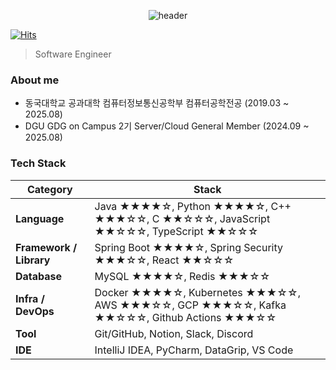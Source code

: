 
<div align=center>
  
![header](https://capsule-render.vercel.app/api?type=waving&color=auto&height=300&section=header&text=Wonjun%20&fontSize=50)
</div>

[![Hits](https://hits.seeyoufarm.com/api/count/incr/badge.svg?url=https%3A%2F%2Fgithub.com%2Fjun6292&count_bg=%2310D5D7&title_bg=%230014FF&icon=&icon_color=%23E7E7E7&title=hits&edge_flat=false)](https://hits.seeyoufarm.com)


<!-- <div align=center>
  
![header](https://capsule-render.vercel.app/api?type=waving&color=auto&height=300&section=header&text=Wonjun%20&fontSize=50)
</div> -->

<!-- [![Hits](https://hits.seeyoufarm.com/api/count/incr/badge.svg?url=https%3A%2F%2Fgithub.com%2Fjun6292&count_bg=%2310D5D7&title_bg=%230014FF&icon=&icon_color=%23E7E7E7&title=hits&edge_flat=false)](https://hits.seeyoufarm.com) -->

<blockquote>
Software Engineer
</blockquote>

### About me
- 동국대학교 공과대학 컴퓨터정보통신공학부 컴퓨터공학전공 (2019.03 ~ 2025.08)
- DGU GDG on Campus 2기 Server/Cloud General Member (2024.09 ~ 2025.08)


### Tech Stack

| **Category**        | **Stack**                                                                 |
|---------------------|---------------------------------------------------------------------------|
| **Language**        | Java ★★★★☆, Python ★★★★☆, C++ ★★★☆☆, C ★★☆☆☆, JavaScript ★★☆☆☆, TypeScript ★★☆☆☆ |
| **Framework / Library** | Spring Boot ★★★★☆, Spring Security ★★★☆☆, React ★★☆☆☆ |
| **Database**   | MySQL ★★★★☆, Redis ★★★☆☆                           |
| **Infra / DevOps**      | Docker ★★★★☆, Kubernetes ★★★☆☆, AWS ★★★☆☆, GCP ★★★☆☆, Kafka ★★☆☆☆, Github Actions ★★★☆☆ |
| **Tool**            | Git/GitHub, Notion, Slack, Discord           |
| **IDE**  | IntelliJ IDEA, PyCharm, DataGrip, VS Code             |
